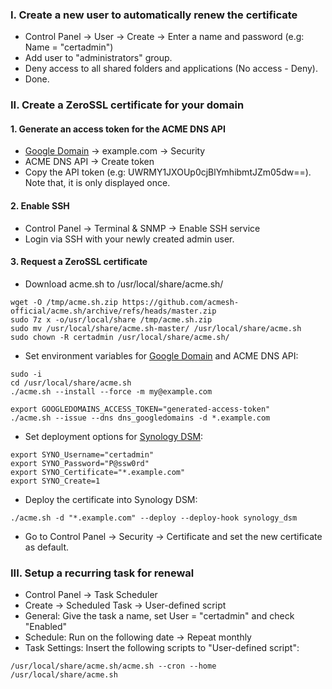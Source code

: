 ### I. Create a new user to automatically renew the certificate
- Control Panel -> User -> Create -> Enter a name and password (e.g: Name = "certadmin")
- Add user to "administrators" group.
- Deny access to all shared folders and applications (No access - Deny).
- Done.

### II. Create a ZeroSSL certificate for your domain

#### 1. Generate an access token for the ACME DNS API
- [Google Domain](https://domains.google.com/registrar/) -> example.com -> Security
- ACME DNS API -> Create token
- Copy the API token (e.g: UWRMY1JXOUp0cjBlYmhibmtJZm05dw==). Note that, it is only displayed once.

#### 2. Enable SSH
- Control Panel -> Terminal & SNMP -> Enable SSH service
- Login via SSH with your newly created admin user.

#### 3. Request a ZeroSSL certificate
- Download acme.sh to /usr/local/share/acme.sh/
```
wget -O /tmp/acme.sh.zip https://github.com/acmesh-official/acme.sh/archive/refs/heads/master.zip
sudo 7z x -o/usr/local/share /tmp/acme.sh.zip
sudo mv /usr/local/share/acme.sh-master/ /usr/local/share/acme.sh
sudo chown -R certadmin /usr/local/share/acme.sh/
```

- Set environment variables for [Google Domain](https://github.com/acmesh-official/acme.sh/wiki/dnsapi2#157-use-google-domains-dns-api) and ACME DNS API:
```
sudo -i
cd /usr/local/share/acme.sh
./acme.sh --install --force -m my@example.com
```
```
export GOOGLEDOMAINS_ACCESS_TOKEN="generated-access-token"
./acme.sh --issue --dns dns_googledomains -d *.example.com
```

- Set deployment options for [Synology DSM](https://github.com/acmesh-official/acme.sh/wiki/deployhooks#20-deploy-the-cert-into-synology-dsm):
```
export SYNO_Username="certadmin"
export SYNO_Password="P@ssw0rd"
export SYNO_Certificate="*.example.com"
export SYNO_Create=1
```

- Deploy the certificate into Synology DSM:
```
./acme.sh -d "*.example.com" --deploy --deploy-hook synology_dsm
```

- Go to Control Panel -> Security -> Certificate and set the new certificate as default.

### III. Setup a recurring task for renewal
- Control Panel -> Task Scheduler
- Create -> Scheduled Task -> User-defined script
- General: Give the task a name, set User = "certadmin" and check "Enabled"
- Schedule: Run on the following date -> Repeat monthly
- Task Settings: Insert the following scripts to "User-defined script":
```
/usr/local/share/acme.sh/acme.sh --cron --home /usr/local/share/acme.sh
```
